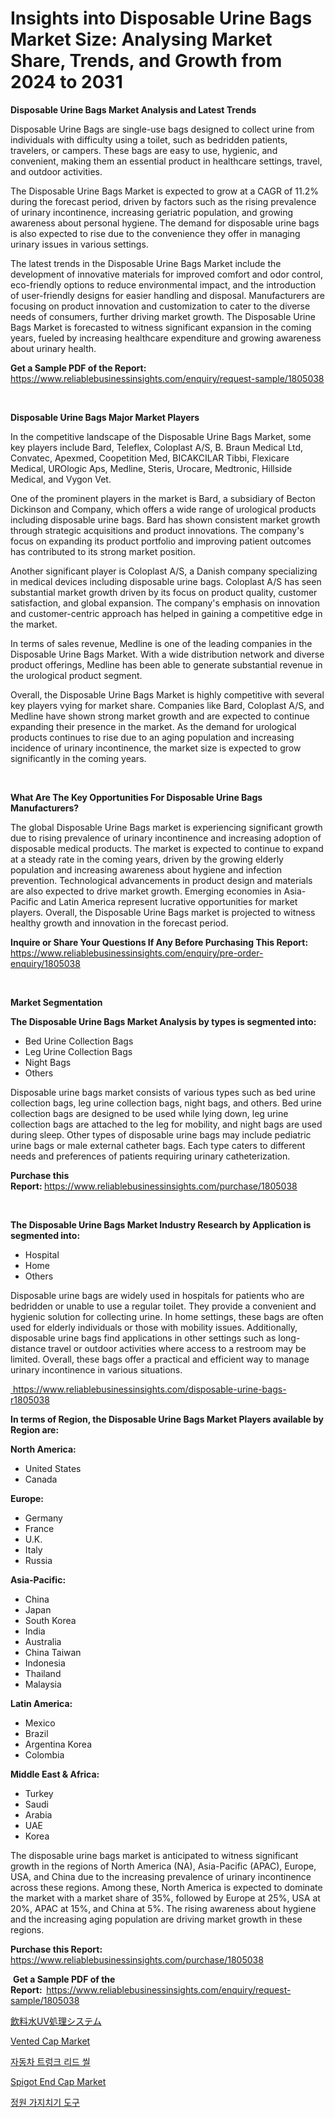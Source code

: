 <p><h1>Insights into Disposable Urine Bags Market Size: Analysing Market Share, Trends, and Growth from 2024 to 2031</h1></p><p><strong>Disposable Urine Bags Market Analysis and Latest Trends</strong></p>
<p><p>Disposable Urine Bags are single-use bags designed to collect urine from individuals with difficulty using a toilet, such as bedridden patients, travelers, or campers. These bags are easy to use, hygienic, and convenient, making them an essential product in healthcare settings, travel, and outdoor activities.</p><p>The Disposable Urine Bags Market is expected to grow at a CAGR of 11.2% during the forecast period, driven by factors such as the rising prevalence of urinary incontinence, increasing geriatric population, and growing awareness about personal hygiene. The demand for disposable urine bags is also expected to rise due to the convenience they offer in managing urinary issues in various settings.</p><p>The latest trends in the Disposable Urine Bags Market include the development of innovative materials for improved comfort and odor control, eco-friendly options to reduce environmental impact, and the introduction of user-friendly designs for easier handling and disposal. Manufacturers are focusing on product innovation and customization to cater to the diverse needs of consumers, further driving market growth. The Disposable Urine Bags Market is forecasted to witness significant expansion in the coming years, fueled by increasing healthcare expenditure and growing awareness about urinary health.</p></p>
<p><strong>Get a Sample PDF of the Report:&nbsp;</strong> <a href="https://www.reliablebusinessinsights.com/enquiry/request-sample/1805038">https://www.reliablebusinessinsights.com/enquiry/request-sample/1805038</a></p>
<p>&nbsp;</p>
<p><strong>Disposable Urine Bags Major Market Players</strong></p>
<p><p>In the competitive landscape of the Disposable Urine Bags Market, some key players include Bard, Teleflex, Coloplast A/S, B. Braun Medical Ltd, Convatec, Apexmed, Coopetition Med, BICAKCILAR Tibbi, Flexicare Medical, UROlogic Aps, Medline, Steris, Urocare, Medtronic, Hillside Medical, and Vygon Vet.</p><p>One of the prominent players in the market is Bard, a subsidiary of Becton Dickinson and Company, which offers a wide range of urological products including disposable urine bags. Bard has shown consistent market growth through strategic acquisitions and product innovations. The company's focus on expanding its product portfolio and improving patient outcomes has contributed to its strong market position.</p><p>Another significant player is Coloplast A/S, a Danish company specializing in medical devices including disposable urine bags. Coloplast A/S has seen substantial market growth driven by its focus on product quality, customer satisfaction, and global expansion. The company's emphasis on innovation and customer-centric approach has helped in gaining a competitive edge in the market.</p><p>In terms of sales revenue, Medline is one of the leading companies in the Disposable Urine Bags Market. With a wide distribution network and diverse product offerings, Medline has been able to generate substantial revenue in the urological product segment.</p><p>Overall, the Disposable Urine Bags Market is highly competitive with several key players vying for market share. Companies like Bard, Coloplast A/S, and Medline have shown strong market growth and are expected to continue expanding their presence in the market. As the demand for urological products continues to rise due to an aging population and increasing incidence of urinary incontinence, the market size is expected to grow significantly in the coming years.</p></p>
<p>&nbsp;</p>
<p><strong>What Are The Key Opportunities For Disposable Urine Bags Manufacturers?</strong></p>
<p><p>The global Disposable Urine Bags market is experiencing significant growth due to rising prevalence of urinary incontinence and increasing adoption of disposable medical products. The market is expected to continue to expand at a steady rate in the coming years, driven by the growing elderly population and increasing awareness about hygiene and infection prevention. Technological advancements in product design and materials are also expected to drive market growth. Emerging economies in Asia-Pacific and Latin America represent lucrative opportunities for market players. Overall, the Disposable Urine Bags market is projected to witness healthy growth and innovation in the forecast period.</p></p>
<p><strong>Inquire or Share Your Questions If Any Before Purchasing This Report:</strong> <a href="https://www.reliablebusinessinsights.com/enquiry/pre-order-enquiry/1805038">https://www.reliablebusinessinsights.com/enquiry/pre-order-enquiry/1805038</a></p>
<p>&nbsp;</p>
<p><strong>Market Segmentation</strong></p>
<p><strong>The Disposable Urine Bags Market Analysis by types is segmented into:</strong></p>
<p><ul><li>Bed Urine Collection Bags</li><li>Leg Urine Collection Bags</li><li>Night Bags</li><li>Others</li></ul></p>
<p><p>Disposable urine bags market consists of various types such as bed urine collection bags, leg urine collection bags, night bags, and others. Bed urine collection bags are designed to be used while lying down, leg urine collection bags are attached to the leg for mobility, and night bags are used during sleep. Other types of disposable urine bags may include pediatric urine bags or male external catheter bags. Each type caters to different needs and preferences of patients requiring urinary catheterization.</p></p>
<p><strong>Purchase this Report:&nbsp;</strong><a href="https://www.reliablebusinessinsights.com/purchase/1805038">https://www.reliablebusinessinsights.com/purchase/1805038</a></p>
<p>&nbsp;</p>
<p><strong>The Disposable Urine Bags Market Industry Research by Application is segmented into:</strong></p>
<p><ul><li>Hospital</li><li>Home</li><li>Others</li></ul></p>
<p><p>Disposable urine bags are widely used in hospitals for patients who are bedridden or unable to use a regular toilet. They provide a convenient and hygienic solution for collecting urine. In home settings, these bags are often used for elderly individuals or those with mobility issues. Additionally, disposable urine bags find applications in other settings such as long-distance travel or outdoor activities where access to a restroom may be limited. Overall, these bags offer a practical and efficient way to manage urinary incontinence in various situations.</p></p>
<p><a href="https://www.reliablebusinessinsights.com/disposable-urine-bags-r1805038">&nbsp;https://www.reliablebusinessinsights.com/disposable-urine-bags-r1805038</a></p>
<p><strong>In terms of Region, the Disposable Urine Bags Market Players available by Region are:</strong></p>
<p>
    <p> <strong> North America: </strong>
        <ul>
            <li>United States</li>
            <li>Canada</li>
        </ul>
        </p> 
    <p> <strong> Europe: </strong>
        <ul>
            <li>Germany</li>
            <li>France</li>
            <li>U.K.</li>
            <li>Italy</li>
            <li>Russia</li>
        </ul>
        </p> 
    <p> <strong> Asia-Pacific: </strong>
        <ul>
            <li>China</li>
            <li>Japan</li>
            <li>South Korea</li>
            <li>India</li>
            <li>Australia</li>
            <li>China Taiwan</li>
            <li>Indonesia</li>
            <li>Thailand</li>
            <li>Malaysia</li>
        </ul>
        </p> 
    <p> <strong> Latin America: </strong>
        <ul>
            <li>Mexico</li>
            <li>Brazil</li>
            <li>Argentina Korea</li>
            <li>Colombia</li>
        </ul>
        </p> 
    <p> <strong> Middle East & Africa: </strong>
        <ul>
            <li>Turkey</li>
            <li>Saudi</li>
            <li>Arabia</li>
            <li>UAE</li>
            <li>Korea</li>
        </ul>
    </p>
    </p>
<p><p>The disposable urine bags market is anticipated to witness significant growth in the regions of North America (NA), Asia-Pacific (APAC), Europe, USA, and China due to the increasing prevalence of urinary incontinence across these regions. Among these, North America is expected to dominate the market with a market share of 35%, followed by Europe at 25%, USA at 20%, APAC at 15%, and China at 5%. The rising awareness about hygiene and the increasing aging population are driving market growth in these regions.</p></p>
<p><strong>Purchase this Report: </strong><a href="https://www.reliablebusinessinsights.com/purchase/1805038">https://www.reliablebusinessinsights.com/purchase/1805038</a></p>
<p>&nbsp;<strong>Get a Sample PDF of the Report:&nbsp;&nbsp;</strong><a href="https://www.reliablebusinessinsights.com/enquiry/request-sample/1805038">https://www.reliablebusinessinsights.com/enquiry/request-sample/1805038</a></p>
<p><strong></strong></p>
<p><p><a href="https://github.com/decker5351/Market-Research-Report-List-1/blob/main/1788713144460.md">飲料水UV処理システム</a></p><p><a href="https://github.com/pjcfca/Market-Research-Report-List-3/blob/main/vented-cap-market.md">Vented Cap Market</a></p><p><a href="https://github.com/bvubpqd5241630/Market-Research-Report-List-2/blob/main/7873018152191.md">자동차 트렁크 리드 씰</a></p><p><a href="https://github.com/wusalecollins540tpqoz/Market-Research-Report-List-3/blob/main/spigot-end-cap-market.md">Spigot End Cap Market</a></p><p><a href="https://github.com/khytkeqagplkzqvh/Market-Research-Report-List-2/blob/main/5052359152192.md">정원 가지치기 도구</a></p></p>